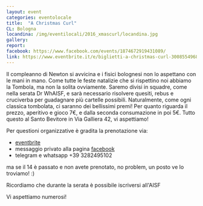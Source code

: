 ```yaml
---
layout: event
categories: eventolocale
title:  "A Christmas Curl"
CL: Bologna
locandina: /img/eventilocali/2016_xmascurl/locandina.jpg
gallery:
report:
facebook: https://www.facebook.com/events/1874672919431089/
link: https://www.eventbrite.it/e/biglietti-a-christmas-curl-30085549689
---
```


Il compleanno di Newton si avvicina e i fisici bolognesi non lo aspettano con le mani in mano.
Come tutte le feste natalizie che si rispettino noi abbiamo la Tombola, ma non la solita ovviamente. Saremo divisi in squadre, come nella serata Dr WhAISF, e sarà necessario risolvere quesiti, rebus e cruciverba per guadagnare più cartelle possibili. Naturalmente, come ogni classica tombolata, ci saranno dei bellissimi premi!
Per quanto riguarda il prezzo, aperitivo e gioco 7€, e dalla seconda consumazione in poi 5€.
Tutto questo al Santo Bevitore in Via Galliera 42, vi aspettiamo!

Per questioni organizzative è gradita la prenotazione via:

- [eventbrite](https://www.eventbrite.it/e/biglietti-a-christmas-curl-30085549689)
- messaggio privato alla pagina [facebook](https://www.facebook.com/aisflcbologna/)
- telegram e whatsapp +39 3282495102

ma se il 14 è passato e non avete prenotato, no problem, un posto ve lo troviamo! :)

Ricordiamo che durante la serata è possibile iscriversi all'AISF

Vi aspettiamo numerosi!
